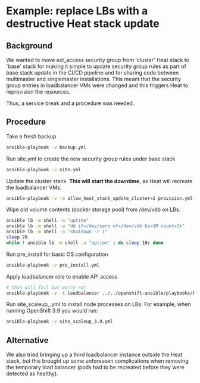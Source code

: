 # Example: replace LBs with a destructive Heat stack update

## Background

We wanted to move ext_access security group from 'cluster' Heat stack
to 'base' stack for making it simple to update security group rules as part
of base stack update in the CI/CD pipeline and for sharing code between
multimaster and singlemaster installations. This meant that the security
group entries in loadbalancer VMs were changed and this triggers Heat to
reprovision the resources.

Thus, a service break and a procedure was needed.

## Procedure

Take a fresh backup
```bash
ansible-playbook -v backup.yml
```

Run site.yml to create the new security group rules under base stack

```bash
ansible-playbook -v site.yml
```

Update the cluster stack. **This will start the downtime**, as Heat will recreate the loadbalancer VMs.

```bash
ansible-playbook -v -e allow_heat_stack_update_cluster=1 provision.yml
```

Wipe old volume contents (docker storage pool) from /dev/vdb on LBs.

```bash
ansible lb -m shell -a "uptime"
ansible lb -m shell -a "dd if=/dev/zero of=/dev/vdb bs=1M count=1k"
ansible lb -m shell -a "shutdown -r 1"
sleep 70
while ! ansible lb -m shell -a "uptime" ; do sleep 10; done
```

Run pre_install for basic OS configuration   

```bash
ansible-playbook -v pre_install.yml
```

Apply loadbalancer role to enable API access

```bash
# this will fail but worry not
ansible-playbook -v -t loadbalancer ../../openshift-ansible/playbooks/byo/config.yml
```

Run site_scaleup_<version>.yml to install node processes on LBs. For example, when
running OpenShift 3.9 you would run:

```bash
ansible-playbook -v site_scaleup_3.9.yml
```

## Alternative

We also tried bringing up a third loadbalancer instance outside the Heat
stack, but this brought up some unforeseen complications when removing
the temporary load balancer (pods had to be recreated before they were
detected as healthy).
